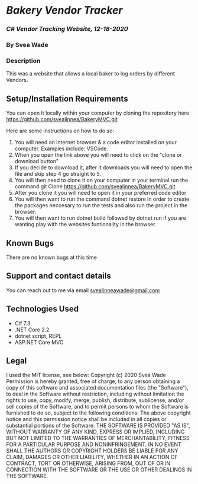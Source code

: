 # _Bakery Vendor Tracker_

### _C# Vendor Tracking Website, 12-18-2020_

### By Svea Wade 

### Description
This was a website that allows a local baker to log orders by different Vendors. 


## Setup/Installation Requirements

You can open it locally within your computer by cloning the repository here https://github.com/svealinnea/BakeryMVC.git

Here are some instructions on how to do so:

1. You will need an internet browser & a code editor installed on your computer. Examples include: VSCode.
2. When you open the link above you will need to click on the "clone or download button"
3. If you decide to download it, after it downloads you will need to open the file and skip step 4 go straight to 5. 
4. You will then need to clone it on your computer in your terminal run the command git Clone https://github.com/svealinnea/BakeryMVC.git
5. After you clone it you will need to open it in your preferred code editor
6. You will then want to run the command dotnet restore in order to create the packages neccesary to run the tests and also run the project in the browser.
7. You will then want to run dotnet build followed by dotnet run if you are wanting play with the websites funtionality in the browser. 



## Known Bugs

There are no known bugs at this time

## Support and contact details
You can reach out to me via email <svealinneawade@gmail.com>

## Technologies Used

* C# 7.3
* .NET Core 2.2
* dotnet script, REPL
* ASP.NET Core MVC


## Legal

I used the MIT license, see below: Copyright (c) 2020 Svea Wade Permission is hereby granted, free of charge, to any person obtaining a copy of this software and associated documentation files (the "Software"), to deal in the Software without restriction, including without limitation the rights to use, copy, modify, merge, publish, distribute, sublicense, and/or sell copies of the Software, and to permit persons to whom the Software is furnished to do so, subject to the following conditions: The above copyright notice and this permission notice shall be included in all copies or substantial portions of the Software. THE SOFTWARE IS PROVIDED "AS IS", WITHOUT WARRANTY OF ANY KIND, EXPRESS OR IMPLIED, INCLUDING BUT NOT LIMITED TO THE WARRANTIES OF MERCHANTABILITY, FITNESS FOR A PARTICULAR PURPOSE AND NONINFRINGEMENT. IN NO EVENT SHALL THE AUTHORS OR COPYRIGHT HOLDERS BE LIABLE FOR ANY CLAIM, DAMAGES OR OTHER LIABILITY, WHETHER IN AN ACTION OF CONTRACT, TORT OR OTHERWISE, ARISING FROM, OUT OF OR IN CONNECTION WITH THE SOFTWARE OR THE USE OR OTHER DEALINGS IN THE SOFTWARE.
